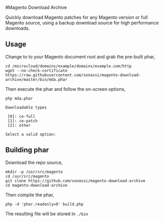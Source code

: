 #Magento Download Archive

Quickly download Magento patches for any Magento version or full Magento source, using a backup download source for high performance downloads.

## Usage

Change to to your Magento document root and grab the pre-built phar,

~~~
cd /microcloud/domains/example/domains/example.com/http
wget --no-check-certificate https://raw.githubusercontent.com/sonassi/magento-download-archive/master/bin/mda.phar
~~~~

Then execute the phar and follow the on-screen options,

~~~~
php mda.phar

Downloadable types

 [0]: ce-full
 [1]: ce-patch
 [2]: other

Select a valid option:
~~~~

## Building phar

Download the repo source,

~~~
mkdir -p /usr/src/magento
cd /usr/src/magento
git clone https://github.com/sonassi/magento-download-archive
cd magento-download-archive
~~~

Then compile the phar,

~~~~
php -d 'phar.readonly=0' build.php
~~~~

The resulting file will be stored in `./bin`
